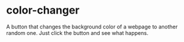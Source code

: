 # color-changer
A button that changes the background color of a webpage to another random one.
Just click the button and see what happens.
